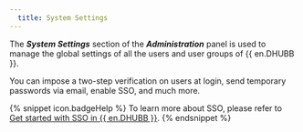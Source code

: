 ```yaml
---
  title: System Settings
---
```

The ***System Settings*** section of the ***Administration*** panel is used to manage the global settings of all the users and user groups of {{ en.DHUBB }}.  

You can impose a two-step verification on users at login, send temporary passwords via email, enable SSO, and much more.  

{% snippet icon.badgeHelp %} 
To learn more about SSO, please refer to [Get started with SSO in {{ en.DHUBB }}](/hub/getting-started/get-started-sso-hub-business/). 
{% endsnippet %}
